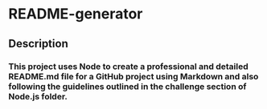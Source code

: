 # README-generator

## Description

### This project uses Node to create a professional and detailed README.md file for a GitHub project using Markdown and also following the guidelines outlined in the challenge section of Node.js folder.